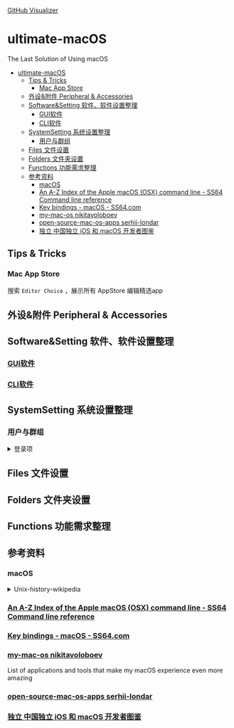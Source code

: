 [GitHub Visualizer](https://veniversum.me/git-visualizer/?owner=suliveevil&repo=ultimate-macOS)

ultimate-macOS
=================

The Last Solution of Using macOS

   * [ultimate-macOS](#ultimate-macos)
      * [Tips &amp; Tricks](#tips--tricks)
         * [Mac App Store](#mac-app-store)
      * [外设&amp;附件 Peripheral &amp; Accessories](#外设附件-peripheral--accessories)
      * [Software&amp;Setting 软件、软件设置整理](#softwaresetting-软件软件设置整理)
         * [<a href="https://github.com/suliveevil/ultimate-macOS/tree/master/Software&Setting/GUI/README.md">GUI软件</a>](#gui软件)
         * [<a href="https://github.com/suliveevil/ultimate-macOS/tree/master/Software&Setting/CLI/README.md">CLI软件</a>](#cli软件)
      * [SystemSetting 系统设置整理](#systemsetting-系统设置整理)
         * [用户与群组](#用户与群组)
      * [Files 文件设置](#files-文件设置)
      * [Folders 文件夹设置](#folders-文件夹设置)
      * [Functions 功能需求整理](#functions-功能需求整理)
      * [参考资料](#参考资料)
         * [macOS](#macos)
         * [<a href="https://ss64.com/osx/" rel="nofollow">An A-Z Index of the Apple macOS (OSX) command line - SS64 Command line reference</a>](#an-a-z-index-of-the-apple-macos-osx-command-line---ss64-command-line-reference)
         * [<a href="https://ss64.com/osx/syntax-keybindings.html" rel="nofollow">Key bindings - macOS - SS64.com</a>](#key-bindings---macos---ss64com)
         * [<a href="https://github.com/nikitavoloboev/my-mac-os">my-mac-os nikitavoloboev</a>](#my-mac-os-nikitavoloboev)
         * [<a href="https://github.com/serhii-londar/open-source-mac-os-apps">open-source-mac-os-apps serhii-londar</a>](#open-source-mac-os-apps-serhii-londar)
         * [<a href="https://josephchang10.github.io/chinese-indie-hackers/" rel="nofollow">独立 中国独立 iOS 和 macOS 开发者图鉴</a>](#独立-中国独立-ios-和-macos-开发者图鉴)

## Tips & Tricks

### Mac App Store

搜索  `Editor Choice` ，展示所有 AppStore 编辑精选app

## 外设&附件 Peripheral & Accessories


## Software&Setting 软件、软件设置整理

### [GUI软件](https://github.com/suliveevil/ultimate-macOS/tree/master/Software%26Setting/GUI/README.md)

### [CLI软件](https://github.com/suliveevil/ultimate-macOS/tree/master/Software%26Setting/CLI/README.md)

## SystemSetting 系统设置整理

### 用户与群组

<details> <summary> 登录项 </summary> <p float="left">
	使用 BetterAndBetter 长截图功能滚动截图，使用 GIMP 裁剪图片。
	<bt><img src='https://github.com/suliveevil/ultimate-macOS/blob/master/Resources/myLoginItem2019-03-02.png' />
	</p></details>


## Files 文件设置

## Folders 文件夹设置

## Functions 功能需求整理


## 参考资料

### macOS

<details> 
<summary> Unix-history-wikipedia </summary> 
<p float="left">  <bt><img src='https://github.com/suliveevil/ultimate-macOS/blob/master/Resources/Unix_history_wikipedia.svg' />  </p>
</details>

### [An A-Z Index of the Apple macOS (OSX) command line - SS64 Command line reference](https://ss64.com/osx/)

### [Key bindings - macOS - SS64.com](https://ss64.com/osx/syntax-keybindings.html)


### [my-mac-os nikitavoloboev](https://github.com/nikitavoloboev/my-mac-os)

List of applications and tools that make my macOS experience even more amazing


### [open-source-mac-os-apps serhii-londar](https://github.com/serhii-londar/open-source-mac-os-apps)

### [独立 中国独立 iOS 和 macOS 开发者图鉴](https://josephchang10.github.io/chinese-indie-hackers/)

